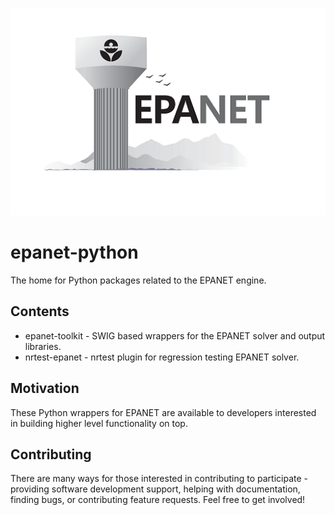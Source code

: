 
<p align="center">
  <img src="https://raw.githubusercontent.com/michaeltryby/epanet-image/master/src/logo.png"/>
</p>


# epanet-python
The home for Python packages related to the EPANET engine.


## Contents
* epanet-toolkit - SWIG based wrappers for the EPANET solver and output libraries.
* nrtest-epanet  - nrtest plugin for regression testing EPANET solver. 


## Motivation
These Python wrappers for EPANET are available to developers interested in building higher level functionality on top.


## Contributing
There are many ways for those interested in contributing to participate - providing software development support, helping with documentation, finding bugs, or contributing feature requests. Feel free to get involved!
